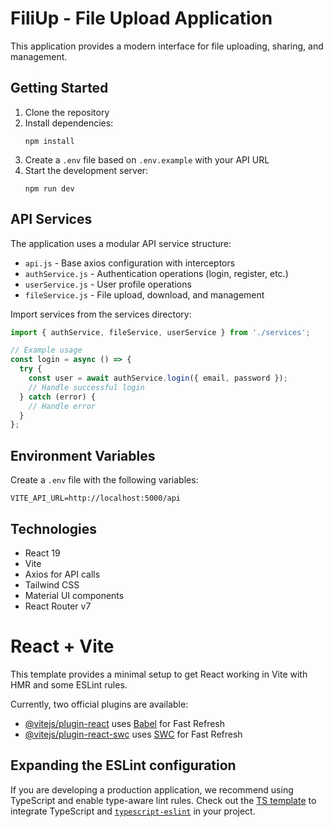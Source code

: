 # FiliUp - File Upload Application

This application provides a modern interface for file uploading, sharing, and management.

## Getting Started

1. Clone the repository
2. Install dependencies:
   ```
   npm install
   ```
3. Create a `.env` file based on `.env.example` with your API URL
4. Start the development server:
   ```
   npm run dev
   ```

## API Services

The application uses a modular API service structure:

- `api.js` - Base axios configuration with interceptors
- `authService.js` - Authentication operations (login, register, etc.)
- `userService.js` - User profile operations
- `fileService.js` - File upload, download, and management

Import services from the services directory:

```javascript
import { authService, fileService, userService } from './services';

// Example usage
const login = async () => {
  try {
    const user = await authService.login({ email, password });
    // Handle successful login
  } catch (error) {
    // Handle error
  }
};
```

## Environment Variables

Create a `.env` file with the following variables:

```
VITE_API_URL=http://localhost:5000/api
```

## Technologies

- React 19
- Vite
- Axios for API calls
- Tailwind CSS
- Material UI components
- React Router v7

# React + Vite

This template provides a minimal setup to get React working in Vite with HMR and some ESLint rules.

Currently, two official plugins are available:

- [@vitejs/plugin-react](https://github.com/vitejs/vite-plugin-react/blob/main/packages/plugin-react/README.md) uses [Babel](https://babeljs.io/) for Fast Refresh
- [@vitejs/plugin-react-swc](https://github.com/vitejs/vite-plugin-react-swc) uses [SWC](https://swc.rs/) for Fast Refresh

## Expanding the ESLint configuration

If you are developing a production application, we recommend using TypeScript and enable type-aware lint rules. Check out the [TS template](https://github.com/vitejs/vite/tree/main/packages/create-vite/template-react-ts) to integrate TypeScript and [`typescript-eslint`](https://typescript-eslint.io) in your project.
